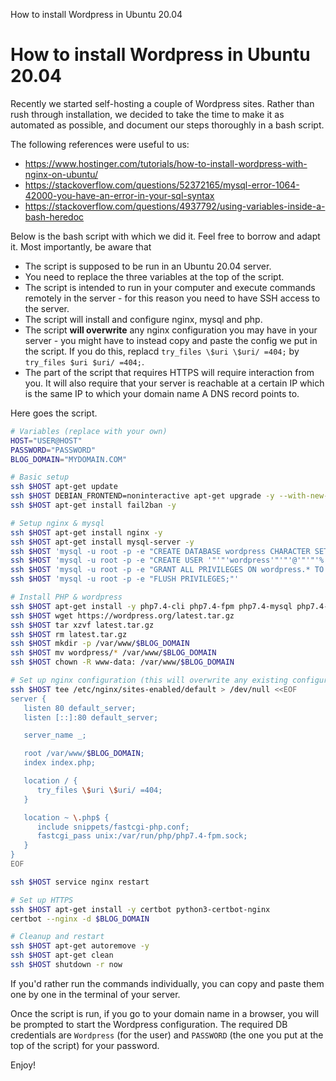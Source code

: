 How to install Wordpress in Ubuntu 20.04
# How to install Wordpress in Ubuntu 20.04

Recently we started self-hosting a couple of Wordpress sites. Rather than rush through installation, we decided to take the time to make it as automated as possible, and document our steps thoroughly in a bash script.

The following references were useful to us:
- https://www.hostinger.com/tutorials/how-to-install-wordpress-with-nginx-on-ubuntu/
- https://stackoverflow.com/questions/52372165/mysql-error-1064-42000-you-have-an-error-in-your-sql-syntax
- https://stackoverflow.com/questions/4937792/using-variables-inside-a-bash-heredoc

Below is the bash script with which we did it. Feel free to borrow and adapt it. Most importantly, be aware that
- The script is supposed to be run in an Ubuntu 20.04 server.
- You need to replace the three variables at the top of the script.
- The script is intended to run in your computer and execute commands remotely in the server - for this reason you need to have SSH access to the server.
- The script will install and configure nginx, mysql and php.
- The script **will overwrite** any nginx configuration you may have in your server - you might have to instead copy and paste the config we put in the script. If you do this, replacd `try_files \$uri \$uri/ =404;` by `try_files $uri $uri/ =404;`.
- The part of the script that requires HTTPS will require interaction from you. It will also require that your server is reachable at a certain IP which is the same IP to which your domain name A DNS record points to.

Here goes the script.


```bash
# Variables (replace with your own)
HOST="USER@HOST"
PASSWORD="PASSWORD"
BLOG_DOMAIN="MYDOMAIN.COM"

# Basic setup
ssh $HOST apt-get update
ssh $HOST DEBIAN_FRONTEND=noninteractive apt-get upgrade -y --with-new-pkgs
ssh $HOST apt-get install fail2ban -y

# Setup nginx & mysql
ssh $HOST apt-get install nginx -y
ssh $HOST apt-get install mysql-server -y
ssh $HOST 'mysql -u root -p -e "CREATE DATABASE wordpress CHARACTER SET utf8mb4 COLLATE utf8mb4_general_ci;"'
ssh $HOST 'mysql -u root -p -e "CREATE USER '"'"'wordpress'"'"'@'"'"'%'"'"' IDENTIFIED BY '"'$PASSWORD'"';"'
ssh $HOST 'mysql -u root -p -e "GRANT ALL PRIVILEGES ON wordpress.* TO '"'"'wordpress'"'"'@'"'"'%'"'"';"'
ssh $HOST 'mysql -u root -p -e "FLUSH PRIVILEGES;"'

# Install PHP & wordpress
ssh $HOST apt-get install -y php7.4-cli php7.4-fpm php7.4-mysql php7.4-json php7.4-opcache php7.4-mbstring php7.4-xml php7.4-gd php7.4-curl
ssh $HOST wget https://wordpress.org/latest.tar.gz
ssh $HOST tar xzvf latest.tar.gz
ssh $HOST rm latest.tar.gz
ssh $HOST mkdir -p /var/www/$BLOG_DOMAIN
ssh $HOST mv wordpress/* /var/www/$BLOG_DOMAIN
ssh $HOST chown -R www-data: /var/www/$BLOG_DOMAIN

# Set up nginx configuration (this will overwrite any existing configuration!)
ssh $HOST tee /etc/nginx/sites-enabled/default > /dev/null <<EOF
server {
   listen 80 default_server;
   listen [::]:80 default_server;

   server_name _;

   root /var/www/$BLOG_DOMAIN;
   index index.php;

   location / {
      try_files \$uri \$uri/ =404;
   }

   location ~ \.php$ {
      include snippets/fastcgi-php.conf;
      fastcgi_pass unix:/var/run/php/php7.4-fpm.sock;
   }
}
EOF

ssh $HOST service nginx restart

# Set up HTTPS
ssh $HOST apt-get install -y certbot python3-certbot-nginx
certbot --nginx -d $BLOG_DOMAIN

# Cleanup and restart
ssh $HOST apt-get autoremove -y
ssh $HOST apt-get clean
ssh $HOST shutdown -r now
```

If you'd rather run the commands individually, you can copy and paste them one by one in the terminal of your server.

Once the script is run, if you go to your domain name in a browser, you will be prompted to start the Wordpress configuration. The required DB credentials are `Wordpress` (for the user) and `PASSWORD` (the one you put at the top of the script) for your password.

Enjoy!

